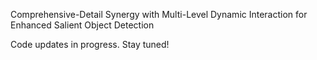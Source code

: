 Comprehensive-Detail Synergy with Multi-Level Dynamic Interaction for Enhanced Salient Object Detection


Code updates in progress. Stay tuned!
